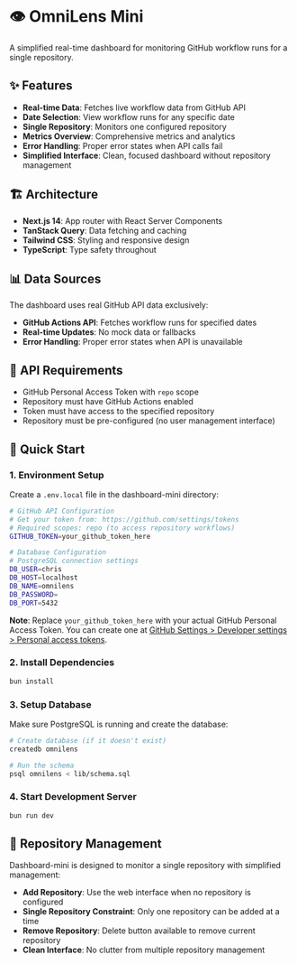 # 👁️ OmniLens Mini

A simplified real-time dashboard for monitoring GitHub workflow runs for a single repository.

## ✨ Features

- **Real-time Data**: Fetches live workflow data from GitHub API
- **Date Selection**: View workflow runs for any specific date
- **Single Repository**: Monitors one configured repository
- **Metrics Overview**: Comprehensive metrics and analytics
- **Error Handling**: Proper error states when API calls fail
- **Simplified Interface**: Clean, focused dashboard without repository management

## 🏗️ Architecture

- **Next.js 14**: App router with React Server Components
- **TanStack Query**: Data fetching and caching
- **Tailwind CSS**: Styling and responsive design
- **TypeScript**: Type safety throughout

## 📊 Data Sources

The dashboard uses real GitHub API data exclusively:
- **GitHub Actions API**: Fetches workflow runs for specified dates
- **Real-time Updates**: No mock data or fallbacks
- **Error Handling**: Proper error states when API is unavailable

## 🔑 API Requirements

- GitHub Personal Access Token with `repo` scope
- Repository must have GitHub Actions enabled
- Token must have access to the specified repository
- Repository must be pre-configured (no user management interface)

## 🚀 Quick Start

### 1. Environment Setup

Create a `.env.local` file in the dashboard-mini directory:

```bash
# GitHub API Configuration
# Get your token from: https://github.com/settings/tokens
# Required scopes: repo (to access repository workflows)
GITHUB_TOKEN=your_github_token_here

# Database Configuration
# PostgreSQL connection settings
DB_USER=chris
DB_HOST=localhost
DB_NAME=omnilens
DB_PASSWORD=
DB_PORT=5432
```

**Note**: Replace `your_github_token_here` with your actual GitHub Personal Access Token. You can create one at [GitHub Settings > Developer settings > Personal access tokens](https://github.com/settings/tokens).

### 2. Install Dependencies

```bash
bun install
```

### 3. Setup Database

Make sure PostgreSQL is running and create the database:

```bash
# Create database (if it doesn't exist)
createdb omnilens

# Run the schema
psql omnilens < lib/schema.sql
```

### 4. Start Development Server

```bash
bun run dev
```

## 📝 Repository Management

Dashboard-mini is designed to monitor a single repository with simplified management:

- **Add Repository**: Use the web interface when no repository is configured
- **Single Repository Constraint**: Only one repository can be added at a time
- **Remove Repository**: Delete button available to remove current repository
- **Clean Interface**: No clutter from multiple repository management
